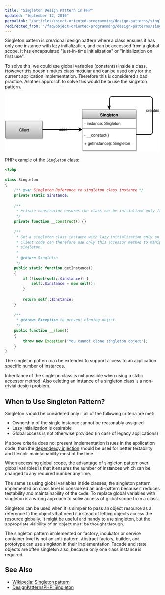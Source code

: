 ```yaml
---
title: "Singleton Design Pattern in PHP"
updated: "September 12, 2016"
permalink: "/articles/object-oriented-programming/design-patterns/singleton/"
redirected_from: "/faq/object-oriented-programming/design-patterns/singleton/"
---
```


Singleton pattern is creational design pattern where a class ensures it has only
one instance with lazy initialization, and can be accessed from a global scope.
It has encapsulated "just-in-time initialization" or "initialization on first use".

To solve this, we could use global variables (constants) inside a class. However
this doesn't makes class modular and can be used only for the current application
implementation. Therefore this is considered a bad practice. Another approach to
solve this would be to use the singleton pattern.

![Singleton Design Pattern UML Diagram](/_images/object-oriented-programming/design-patterns/singleton.svg "Singleton Design Pattern UML Diagram")

PHP example of the `Singleton` class:

```php
<?php

class Singleton
{
    /** @var Singleton Reference to singleton class instance */
    private static $instance;

    /**
     * Private constructor ensures the class can be initialized only from itself.
     */
    private function __construct() {}

    /**
     * Get a singleton class instance with lazy initialization only on first call.
     * Client code can therefore use only this accessor method to manipulate the
     * singleton.
     *
     * @return Singleton
     */
    public static function getInstance()
    {
        if (!isset(self::$instance)) {
            self::$instance = new self();
        }

        return self::$instance;
    }

    /**
     * @throws Exception to prevent cloning object.
     */
    public function __clone()
    {
        throw new Exception('You cannot clone singleton object');
    }
}
```

The singleton pattern can be extended to support access to an application specific
number of instances.

Inheritance of the singleton class is not possible when using a static accessor
method. Also deleting an instance of a singleton class is a non-trivial design
problem.

## When to Use Singleton Pattern?

Singleton should be considered only if all of the following criteria are met:

* Ownership of the single instance cannot be reasonably assigned
* Lazy initialization is desirable
* Global access is not otherwise provided (in case of legacy applications)

If above criteria does not present implementation issues in the application code,
than the [dependency injection](/faq/object-oriented-programming/design-patterns/dependency-injection/)
should be used for better testability and flexible maintainability most of the
time.

When accessing global scope, the advantage of singleton pattern over global
variables is that it ensures the number of instances which can be changed to
any required number any time.

The same as using global variables inside classes, the singleton pattern
implemented on class level is considered an anti-pattern because it reduces
testability and maintainability of the code. To replace global variables with
singleton is a wrong approach to solve access of global scope from a class.

Singleton can be used when it is simpler to pass an object resource as a reference
to the objects that need it instead of letting objects access the resource
globally. It might be useful and handy to use singleton, but the appropriate
visibility of an object must be thought through.

The singleton pattern implemented on factory, incubator or service container
level is not an anti-pattern. Abstract factory, builder, and prototype can use
singleton in their implementation. Facade and state objects are often singleton
also, because only one class instance is required.

## See Also

* [Wikipedia: Singleton pattern](https://en.wikipedia.org/wiki/Singleton_pattern)
* [DesignPatternsPHP: Singleton](https://designpatternsphp.readthedocs.io/en/latest/Creational/Singleton/README.html)
